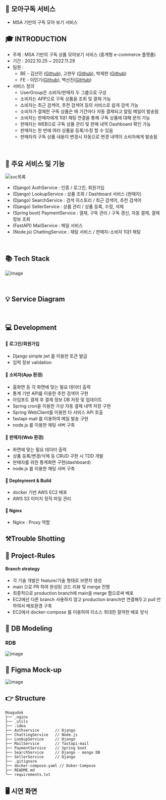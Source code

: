 ## 📢 모아구독 서비스
- MSA 기반의 구독 모아 보기 서비스

## 🎓 INTRODUCTION
- 주제 : MSA 기반의 구독 상품 모아보기 서비스 (중계형 e-commerce 플랫폼)
- 기간 : 2022.10.25 ~ 2022.11.29
- 팀원 : 
  - BE - 김선민 ([Github](https://github.com/SeonminKim1)), 고현우 ([Github](https://github.com/khw7876)), 박재현 ([Github](https://github.com/Aeius))     
  - FE - 이민기([Github](https://github.com/coddy083)), 백선진([GitHub](https://github.com/tjswls5000))
- 서비스 정의
   - UserGroup은 소비자/판매자 두 그룹으로 구성
   - 소비자는 APP으로 구독 상품을 조회 및 결제 가능
   - 소비자는 최근 검색어, 추천 검색어 등의 서비스로 쉽게 검색 가능
   - 소비자가 결제한 구독 상품은 매 기간마다 자동 결제되고 알림 메일이 발송됨
   - 소비자는 판매자에게 1대1 채팅 연결을 통해 구독 상품에 대해 문의 가능
   - 판매자는 WEB으로 구독 상품 관리 및 판매 내역 Dashboard 확인 가능
   - 판매자는 한 번에 여러 상품을 등록/수정 할 수 있음
   - 판매자의 구독 상품 내용이 변경시 자동으로 변경 내역이 소비자에게 발송됨
   
<br>   

## 🎁 주요 서비스 및 기능
![svc목록](https://user-images.githubusercontent.com/33525798/204617968-3bb901b2-1aae-4962-a408-bc9c2d7599c9.png)

- (Django) AuthService : 인증 / 로그인, 회원가입 
- (Django) LookupService : 상품 조회 / Dashboard 서비스 (판매자) 
- (Django) SearchService : 검색 히스토리 / 최근 검색어, 추천 검색어 
- (Django) SellerService : 상품 관리 / 상품 등록, 수정, 삭제
- (Spring boot) PaymentService : 결제, 구독 관리 / 구독 갱신, 자동 결제, 결제 정보 조회
- (FastAPI) MailService : 메일 서비스
- (Node.js) ChattingService : 채팅 서비스 / 판매자-소비자 1대1 채팅

<br>

## 📚 Tech Stack
![image](https://user-images.githubusercontent.com/33525798/204646738-9e2dc267-891d-496f-ac10-7f07eebf39b6.png)

<br>

## 💡 Service Diagram



<br>

## :computer: Development
#### 🎉 로그인/회원가입
- Django simple jwt 를 이용한 토큰 발급
- 입력 정보 validation
#### 🎉 소비자(App 환경)
- 홈화면 등 각 화면에 맞는 필요 데이터 출력
- 통계 기반 API를 이용한 추천 검색어 구현
- 아임포트 결제 후 결제 정보 DB 저장 및 업데이트
- Spring cron을 이용한 가상 자동 결제 내역 저장 구현
- Spring WebClient를 이용한 타 서비스 API 호출
- fastapi-mail 를 이용하여 메일 발송 구현
- node.js 를 이용한 채팅 서버 구축
#### 🎉 판매자(Web 환경)
- 화면에 맞는 필요 데이터 출력
- 상품 등록/변경/삭제 등 CRUD 구현 시 TDD 개발
- 판매자를 위한 통계화면 구현(dashboard)
- node.js 를 이용한 채팅 서버 구축 

#### 🎉 Deployment & Build
- docker 기반 AWS EC2 배포
- AWS S3 이미지 정적 파일 관리

#### 🎉 Nginx 
- Nginx : Proxy 역할 

## ⚒Trouble Shotting


## :handshake: Project-Rules
#### Branch strategy
- 각 기술 개발은 feature/기술 형태로 브랜치 생성
- main 으로 PR 하여 완성된 코드 리뷰 및 merge 진행
- 최종적으로 production branch에 main을 merge 함으로써 배포
- EC2에선 다른 branch 사용하지 않고 production branch만 연결해두고 pull 만 하여서 배포환경 구축
- EC2에서 docker-compose 를 이용하여 리소스 최대한 절약한 배포 방식


## 🚞 DB Modeling

### RDB
![image](https://user-images.githubusercontent.com/87006912/204206176-3b6d44dd-eec2-4772-95fc-acd85468fc05.png)

### 

## 🚞 Figma Mock-up
![image](https://user-images.githubusercontent.com/87006912/204208509-3ec4cdc2-8e77-483a-a00a-155fbba359c9.png)



## 👉 Structure
```
Moagudok
├── _nginx
├── _utils            
├── .idea             
├── Authservice       // Django        
├── ChattingService   // Node.js   
├── LookupService     // Django
├── MailService       // fastapi-mail
├── PaymentService    // Spring boot
├── SearchService     // Django - mongo DB
├── SellerService     // Django
├── .gitignore
├── docker-compose.yaml // Doker-Compose
├── README.md        
└── requirements.txt
```




## 🖥 시연 화면
